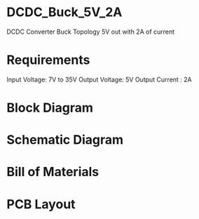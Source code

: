 # DCDC_Buck_5V_2A
DCDC Converter Buck Topology 5V out with 2A of current 


# Requirements

Input Voltage:  7V to 35V
Output Voltage:  5V
Output Current : 2A

# Block Diagram



# Schematic Diagram


# Bill of Materials

#  PCB Layout


